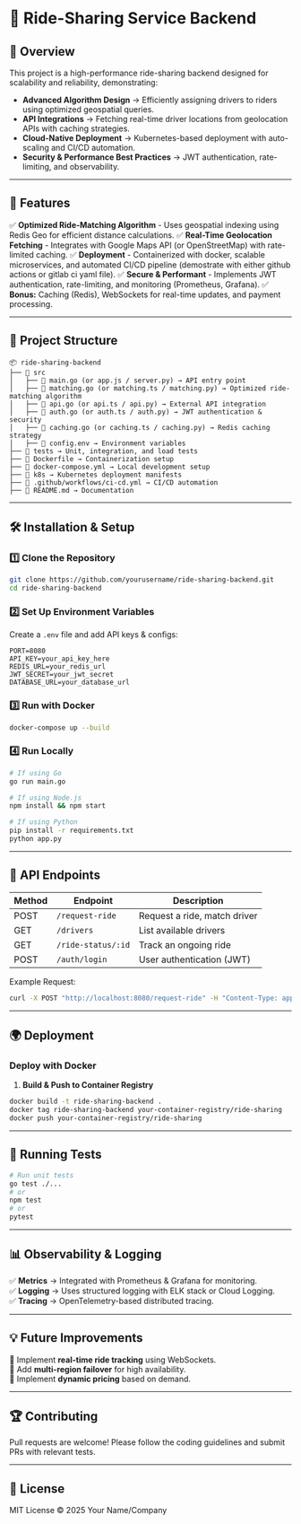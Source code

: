# 🚖 Ride-Sharing Service Backend

## 📌 Overview
This project is a high-performance ride-sharing backend designed for scalability and reliability, demonstrating:
- **Advanced Algorithm Design** → Efficiently assigning drivers to riders using optimized geospatial queries.
- **API Integrations** → Fetching real-time driver locations from geolocation APIs with caching strategies.
- **Cloud-Native Deployment** → Kubernetes-based deployment with auto-scaling and CI/CD automation.
- **Security & Performance Best Practices** → JWT authentication, rate-limiting, and observability.

---

## 🚀 Features
✅ **Optimized Ride-Matching Algorithm** - Uses geospatial indexing using Redis Geo for efficient distance calculations.
✅ **Real-Time Geolocation Fetching** - Integrates with Google Maps API (or OpenStreetMap) with rate-limited caching.
✅ **Deployment** - Containerized with docker, scalable microservices, and automated CI/CD pipeline (demostrate with either github actions or gitlab ci yaml file).
✅ **Secure & Performant** - Implements JWT authentication, rate-limiting, and monitoring (Prometheus, Grafana).
✅ **Bonus:** Caching (Redis), WebSockets for real-time updates, and payment processing.

---

## 📂 Project Structure
```
📦 ride-sharing-backend
├── 📂 src
│   ├── 📄 main.go (or app.js / server.py) → API entry point
│   ├── 📄 matching.go (or matching.ts / matching.py) → Optimized ride-matching algorithm
│   ├── 📄 api.go (or api.ts / api.py) → External API integration
│   ├── 📄 auth.go (or auth.ts / auth.py) → JWT authentication & security
│   ├── 📄 caching.go (or caching.ts / caching.py) → Redis caching strategy
│   ├── 📄 config.env → Environment variables
├── 📂 tests → Unit, integration, and load tests
├── 📄 Dockerfile → Containerization setup
├── 📄 docker-compose.yml → Local development setup
├── 📂 k8s → Kubernetes deployment manifests
├── 📄 .github/workflows/ci-cd.yml → CI/CD automation
├── 📄 README.md → Documentation
```

---

## 🛠️ Installation & Setup
### 1️⃣ Clone the Repository
```bash
git clone https://github.com/yourusername/ride-sharing-backend.git
cd ride-sharing-backend
```
### 2️⃣ Set Up Environment Variables
Create a `.env` file and add API keys & configs:
```
PORT=8080
API_KEY=your_api_key_here
REDIS_URL=your_redis_url
JWT_SECRET=your_jwt_secret
DATABASE_URL=your_database_url
```
### 3️⃣ Run with Docker
```bash
docker-compose up --build
```
### 4️⃣ Run Locally
```bash
# If using Go
go run main.go

# If using Node.js
npm install && npm start

# If using Python
pip install -r requirements.txt
python app.py
```

---

## 🔌 API Endpoints
| Method | Endpoint            | Description                        |
|--------|---------------------|------------------------------------|
| POST   | `/request-ride`     | Request a ride, match driver      |
| GET    | `/drivers`          | List available drivers            |
| GET    | `/ride-status/:id`  | Track an ongoing ride             |
| POST   | `/auth/login`       | User authentication (JWT)         |

Example Request:
```bash
curl -X POST "http://localhost:8080/request-ride" -H "Content-Type: application/json" -H "Authorization: Bearer YOUR_TOKEN" -d '{ "lat": 40.7128, "lon": -74.0060 }'
```

---

## 🌍 Deployment
### Deploy with Docker
1. **Build & Push to Container Registry**
```bash
docker build -t ride-sharing-backend .
docker tag ride-sharing-backend your-container-registry/ride-sharing
docker push your-container-registry/ride-sharing
```
---

## 🧪 Running Tests
```bash
# Run unit tests
go test ./...
# or
npm test
# or
pytest
```

---

## 📊 Observability & Logging
✅ **Metrics** → Integrated with Prometheus & Grafana for monitoring.  
✅ **Logging** → Uses structured logging with ELK stack or Cloud Logging.  
✅ **Tracing** → OpenTelemetry-based distributed tracing.  

---

## 💡 Future Improvements
🔹 Implement **real-time ride tracking** using WebSockets.  
🔹 Add **multi-region failover** for high availability.  
🔹 Implement **dynamic pricing** based on demand.

---

## 🏆 Contributing
Pull requests are welcome! Please follow the coding guidelines and submit PRs with relevant tests.

---

## 📜 License
MIT License © 2025 Your Name/Company
